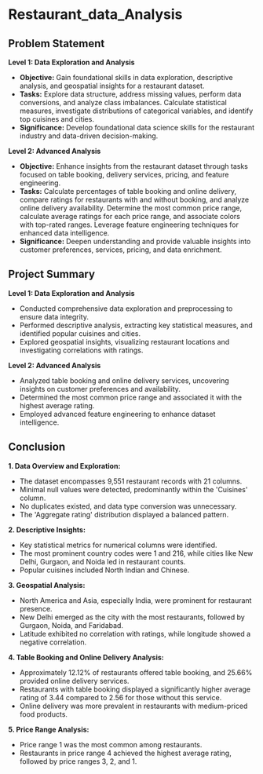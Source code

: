 # Restaurant_data_Analysis

## Problem Statement

**Level 1: Data Exploration and Analysis**

- **Objective:** Gain foundational skills in data exploration, descriptive analysis, and geospatial insights for a restaurant dataset.
- **Tasks:** Explore data structure, address missing values, perform data conversions, and analyze class imbalances. Calculate statistical measures, investigate distributions of categorical variables, and identify top cuisines and cities.
- **Significance:** Develop foundational data science skills for the restaurant industry and data-driven decision-making.

**Level 2: Advanced Analysis**

- **Objective:** Enhance insights from the restaurant dataset through tasks focused on table booking, delivery services, pricing, and feature engineering.
- **Tasks:** Calculate percentages of table booking and online delivery, compare ratings for restaurants with and without booking, and analyze online delivery availability. Determine the most common price range, calculate average ratings for each price range, and associate colors with top-rated ranges. Leverage feature engineering techniques for enhanced data intelligence.
- **Significance:** Deepen understanding and provide valuable insights into customer preferences, services, pricing, and data enrichment.

## Project Summary

**Level 1: Data Exploration and Analysis**

- Conducted comprehensive data exploration and preprocessing to ensure data integrity.
- Performed descriptive analysis, extracting key statistical measures, and identified popular cuisines and cities.
- Explored geospatial insights, visualizing restaurant locations and investigating correlations with ratings.

**Level 2: Advanced Analysis**

- Analyzed table booking and online delivery services, uncovering insights on customer preferences and availability.
- Determined the most common price range and associated it with the highest average rating.
- Employed advanced feature engineering to enhance dataset intelligence.

  
## Conclusion

**1. Data Overview and Exploration:**

- The dataset encompasses 9,551 restaurant records with 21 columns.
- Minimal null values were detected, predominantly within the 'Cuisines' column.
- No duplicates existed, and data type conversion was unnecessary.
- The 'Aggregate rating' distribution displayed a balanced pattern.

**2. Descriptive Insights:**

- Key statistical metrics for numerical columns were identified.
- The most prominent country codes were 1 and 216, while cities like New Delhi, Gurgaon, and Noida led in restaurant counts.
- Popular cuisines included North Indian and Chinese.

**3. Geospatial Analysis:**

- North America and Asia, especially India, were prominent for restaurant presence.
- New Delhi emerged as the city with the most restaurants, followed by Gurgaon, Noida, and Faridabad.
- Latitude exhibited no correlation with ratings, while longitude showed a negative correlation.

**4. Table Booking and Online Delivery Analysis:**

- Approximately 12.12% of restaurants offered table booking, and 25.66% provided online delivery services.
- Restaurants with table booking displayed a significantly higher average rating of 3.44 compared to 2.56 for those without this service.
- Online delivery was more prevalent in restaurants with medium-priced food products.

**5. Price Range Analysis:**

- Price range 1 was the most common among restaurants.
- Restaurants in price range 4 achieved the highest average rating, followed by price ranges 3, 2, and 1.
